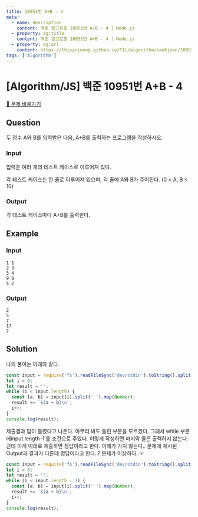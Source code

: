 ```yaml
---
title: 10951번 A+B - 4
meta:
  - name: description
    content: 백준 알고르즘 10951번 A+B - 4 | Node.js
  - property: og:title
    content: 백준 알고르즘 10951번 A+B - 4 | Node.js
  - property: og:url
    content: https://thisyujeong.github.io/TIL/algorithm/baekjoon/10951.html
tags: ['Algorithm']
---
```


# [Algorithm/JS] 백준 10951번 A+B - 4

[🔗 문제 바로가기](https://www.acmicpc.net/problem/10951)

## Question

두 정수 A와 B를 입력받은 다음, A+B를 출력하는 프로그램을 작성하시오.

### Input

입력은 여러 개의 테스트 케이스로 이루어져 있다.

각 테스트 케이스는 한 줄로 이루어져 있으며, 각 줄에 A와 B가 주어진다. (0 < A, B < 10)

### Output

각 테스트 케이스마다 A+B를 출력한다.

## Example

### Input

```
1 1
2 3
3 4
9 8
5 2
```

### Output

```
2
5
7
17
7
```

## Solution

나의 풀이는 아래와 같다.

```js
const input = require('fs').readFileSync('dev/stdin').toString().split('\n');
let i = 0;
let result = '';
while (i < input.length) {
  const [a, b] = input[i].split(' ').map(Number);
  result += `${a + b}\n`;
  i++;
}
console.log(result);
```

제출결과 답이 틀렸다고 나온다. 아무리 봐도 틀린 부분을 모르겠다. 그래서 while 부분에input.length-1 를 조건으로 주었다. 이렇게 작성하면 마지막 줄은 출력하지 않는다. 근데 이게 이대로 제출하면 정답이라고 한다.
이해가 가지 않는다.. 문제에 제시된 Output과 결과가 다른데 정답이라고 한다..? 문제가 이상하다..ㅜ

```js
const input = require('fs').readFileSync('dev/stdin').toString().split('\n');
let i = 0;
let result = '';
while (i < input.length - 1) {
  const [a, b] = input[i].split(' ').map(Number);
  result += `${a + b}\n`;
  i++;
}
console.log(result);
```
